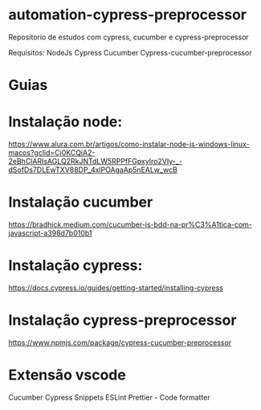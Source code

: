 # automation-cypress-preprocessor
Repositorio de estudos com cypress, cucumber e cypress-preprocessor

Requisitos:
 NodeJs
 Cypress
 Cucumber
 Cypress-cucumber-preprocessor
 
 # Guias #
 # Instalação node:
 https://www.alura.com.br/artigos/como-instalar-node-js-windows-linux-macos?gclid=Cj0KCQiA2-2eBhClARIsAGLQ2RkJNTdLW5RPPfFGpxyIro2VIy-_-dSofDs7DLEwTXV88DP_4xlPOAgaAp5nEALw_wcB
# Instalação cucumber
https://bradhick.medium.com/cucumber-js-bdd-na-pr%C3%A1tica-com-javascript-a398d7b010b1
# Instalação cypress:
https://docs.cypress.io/guides/getting-started/installing-cypress
# Instalação cypress-preprocessor
https://www.npmjs.com/package/cypress-cucumber-preprocessor

# Extensão vscode
Cucumber
Cypress Snippets
ESLint
Prettier - Code  formatter
